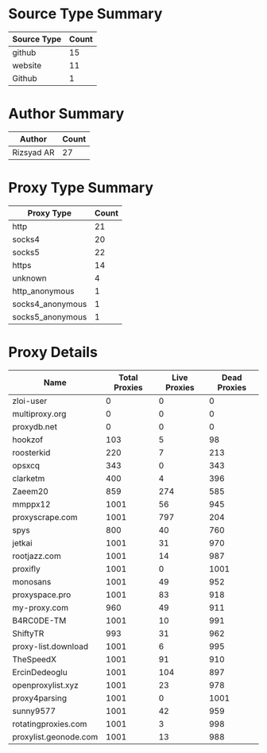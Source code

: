 # Source Type Summary

| Source Type | Count |
|-------------|-------|
| github | 15 |
| website | 11 |
| Github | 1 |


# Author Summary

| Author | Count |
|--------|-------|
| Rizsyad AR | 27 |


# Proxy Type Summary

| Proxy Type | Count |
|------------|-------|
| http | 21 |
| socks4 | 20 |
| socks5 | 22 |
| https | 14 |
| unknown | 4 |
| http_anonymous | 1 |
| socks4_anonymous | 1 |
| socks5_anonymous | 1 |


# Proxy Details

| Name | Total Proxies | Live Proxies | Dead Proxies |
|------|---------------|--------------|---------------|
| zloi-user | 0 | 0 | 0 |
| multiproxy.org | 0 | 0 | 0 |
| proxydb.net | 0 | 0 | 0 |
| hookzof | 103 | 5 | 98 |
| roosterkid | 220 | 7 | 213 |
| opsxcq | 343 | 0 | 343 |
| clarketm | 400 | 4 | 396 |
| Zaeem20 | 859 | 274 | 585 |
| mmppx12 | 1001 | 56 | 945 |
| proxyscrape.com | 1001 | 797 | 204 |
| spys | 800 | 40 | 760 |
| jetkai | 1001 | 31 | 970 |
| rootjazz.com | 1001 | 14 | 987 |
| proxifly | 1001 | 0 | 1001 |
| monosans | 1001 | 49 | 952 |
| proxyspace.pro | 1001 | 83 | 918 |
| my-proxy.com | 960 | 49 | 911 |
| B4RC0DE-TM | 1001 | 10 | 991 |
| ShiftyTR | 993 | 31 | 962 |
| proxy-list.download | 1001 | 6 | 995 |
| TheSpeedX | 1001 | 91 | 910 |
| ErcinDedeoglu | 1001 | 104 | 897 |
| openproxylist.xyz | 1001 | 23 | 978 |
| proxy4parsing | 1001 | 0 | 1001 |
| sunny9577 | 1001 | 42 | 959 |
| rotatingproxies.com | 1001 | 3 | 998 |
| proxylist.geonode.com | 1001 | 13 | 988 |
